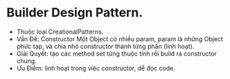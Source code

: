 # Builder Design Pattern.  
 - Thuộc loại CreationalPatterns.
 - Vấn Đề: Constructor Một Object có nhiều param, param là những Object phức tạp, và chia nhỏ constructor thành từng phần (linh hoạt).
 - Giải Quyết: tạo các method set từng thuộc tính rồi build ra constructor chung.
 - Ưu Điểm: linh hoạt trong việc constructor, dể đọc code.
